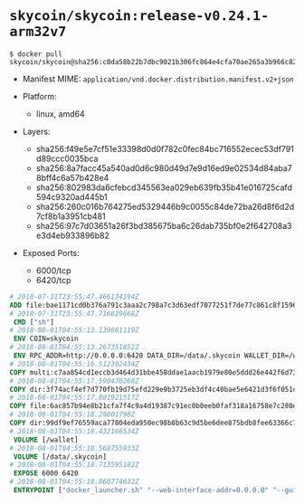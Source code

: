 # `skycoin/skycoin:release-v0.24.1-arm32v7`

```console
$ docker pull skycoin/skycoin@sha256:c0da58b22b7dbc9021b306fc864e4cfa70ae265a3b966c827282dd04940ea6d7
```

- Manifest MIME: `application/vnd.docker.distribution.manifest.v2+json`

- Platform: 
	- linux, amd64

- Layers:
	- sha256:f49e5e7cf51e33398d0d0f782c0fec84bc716552ecec53df791d89ccc0035bca
	- sha256:8a7facc45a540ad0d6c980d49d7e9d16ed9e02534d84aba78bff4c6a57b428e4
	- sha256:802983da6cfebcd345563ea029eb639fb35b41e016725cafd594c9320ad445b1
	- sha256:260c016b764275ed5329446b9c0055c84de72ba26d8f6d2d7cf8b1a3951cb481
	- sha256:97c7d03651a26f3bd385675ba6c26dab735bf0e2f642708a3e3d4eb933896b82

- Exposed Ports:
	- 6000/tcp
	- 6420/tcp

```dockerfile
# 2018-07-31T23:55:47.466134194Z
ADD file:bae1171cd0b376a791c3aaa2c798a7c3d63edf7077251f7de77c861c8f159604 in / 
# 2018-07-31T23:55:47.716629668Z
 CMD ["sh"]
# 2018-08-01T04:55:13.139801119Z
 ENV COIN=skycoin
# 2018-08-01T04:55:13.267351852Z
 ENV RPC_ADDR=http://0.0.0.0:6420 DATA_DIR=/data/.skycoin WALLET_DIR=/wallet USE_CSRF=1 WALLET_NAME=.wlt
# 2018-08-01T04:55:16.512392434Z
COPY multi:c7aa854cd1eccb3d464d31bbe458ddae1aacb1979e80e5ddd26e442f6d732963 in /usr/bin/ 
# 2018-08-01T04:55:17.590470268Z
COPY dir:3f74acf4ef7d770fb19d75efd229e9b3725eb3df4c40bae5e6421d3f6f051c64 in /usr/local/skycoin/src/gui/static 
# 2018-08-01T04:55:17.801921517Z
COPY file:6ac857b94e8b21cfa7f4c9a4d19387c91ec0b0eeb0faf318a16758e7c280e791 in /usr/local/bin/docker_launcher.sh 
# 2018-08-01T04:55:18.28001798Z
COPY dir:99df9ef76559aca77804eda950ec98b8b63c9d5be6dee875bdb8fee63366c792 in /etc/ssl/certs 
# 2018-08-01T04:55:18.432166534Z
 VOLUME [/wallet]
# 2018-08-01T04:55:18.568755933Z
 VOLUME [/data/.skycoin]
# 2018-08-01T04:55:18.713595182Z
 EXPOSE 6000 6420
# 2018-08-01T04:55:18.860774632Z
 ENTRYPOINT ["docker_launcher.sh" "--web-interface-addr=0.0.0.0" "--gui-dir=/usr/local/skycoin/src/gui/static"]
```

